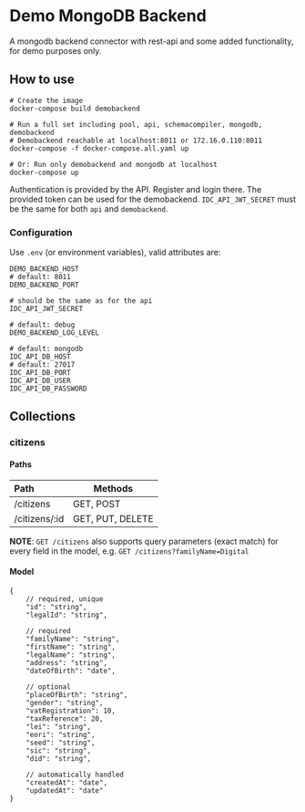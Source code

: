 # Demo MongoDB Backend

A mongodb backend connector with rest-api and some added functionality, for demo purposes only.

## How to use

```shell
# Create the image
docker-compose build demobackend

# Run a full set including pool, api, schemacompiler, mongodb, demobackend
# Demobackend reachable at localhost:8011 or 172.16.0.110:8011
docker-compose -f docker-compose.all.yaml up

# Or: Run only demobackend and mongodb at localhost
docker-compose up
```

Authentication is provided by the API. Register and login there. The provided token can be used for the demobackend. `IDC_API_JWT_SECRET` must be the same for both `api` and `demobackend`.

### Configuration

Use `.env` (or environment variables), valid attributes are:
```shell
DEMO_BACKEND_HOST
# default: 8011
DEMO_BACKEND_PORT

# should be the same as for the api
IDC_API_JWT_SECRET

# default: debug
DEMO_BACKEND_LOG_LEVEL

# default: mongodb
IDC_API_DB_HOST
# default: 27017
IDC_API_DB_PORT
IDC_API_DB_USER
IDC_API_DB_PASSWORD
```


## Collections

### citizens

#### Paths
| Path            | Methods |
|:----------------|---------|
| /citizens  | GET, POST |
| /citizens/:id | GET, PUT, DELETE |

__NOTE__: `GET /citizens` also supports query parameters (exact match) for every field in the model, e.g. `GET /citizens?familyName=Digital`

#### Model

```jsonc
{
    // required, unique
    "id": "string",
    "legalId": "string",

    // required
    "familyName": "string",
    "firstName": "string",
    "legalName": "string",
    "address": "string",
    "dateOfBirth": "date",

    // optional
    "placeOfBirth": "string",
    "gender": "string",
    "vatRegistration": 10,
    "taxReference": 20,
    "lei": "string",
    "eori": "string",
    "seed": "string",
    "sic": "string",
    "did": "string",

    // automatically handled
    "createdAt": "date",
    "updatedAt": "date"
}
```
